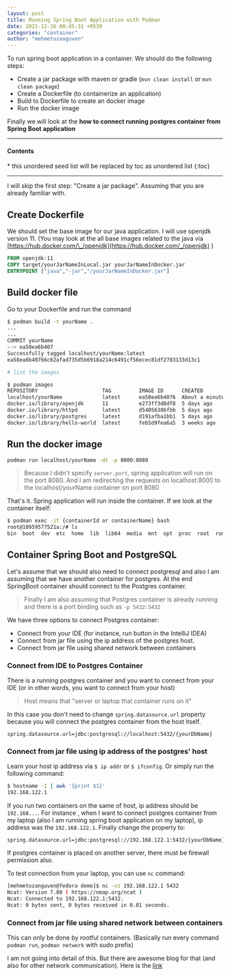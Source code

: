 ```yaml
---
layout: post
title: Running Spring Boot Application with Podman
date: 2021-12-16 00:45:31 +0530
categories: "container"
author: "mehmetozanguven"
---
```


To run spring boot application in a container. We should do the following steps:

- Create a jar package with maven or gradle (`mvn clean install` or `mvn clean package`)
- Create a Dockerfile (to containerize an application)
- Build to Dockerfile to create an docker image
- Run the docker image

Finally we will look at the **how to connect running postgres container from Spring Boot application**

<nav class="custom-table-of-contents">
<hr class="horizontal-line">
  <h4 class="table-of-contents-title">Contents</h4>
  * this unordered seed list will be replaced by toc as unordered list
  {:toc}
 <hr class="horizontal-line">
</nav>

I will skip the first step: "Create a jar package". Assuming that you are already familiar with.

## Create Dockerfile

We should set the base image for our java application. I will use openjdk version 11. (You may look at the all base images related to the java via [https://hub.docker.com/\_/openjdk](https://hub.docker.com/_/openjdk) )

```dockerfile
FROM openjdk:11
COPY target/yourJarNameInLocal.jar yourJarNameInDocker.jar
ENTRYPOINT ["java","-jar","/yourJarNameInDocker.jar"]
```

## Build docker file

Go to your Dockerfile and run the command

```bash
$ podman build -t yourName .
...
...
COMMIT yourName
--> ea58ea6b407
Successfully tagged localhost/yourName:latest
ea58ea6b40766c62afad735d5b6918a214c6491cf56ecec81df2783133d13c1

# list the images

$ podman images
REPOSITORY                     TAG         IMAGE ID      CREATED             SIZE
localhost/yourName             latest      ea58ea6b4076  About a minute ago  719 MB
docker.io/library/openjdk      11          e273ff3d8df8  5 days ago          671 MB
docker.io/library/httpd        latest      d54056386fbb  5 days ago          142 MB
docker.io/library/postgres     latest      d191afba1bb1  5 days ago          382 MB
docker.io/library/hello-world  latest      feb5d9fea6a5  3 weeks ago         19.9 kB
```

## Run the docker image

```bash
podman run localhost/yourName -dt -p 8000:8080
```

> Because I didn't specify `server.port`, spring application will run on the port 8080. And I am redirecting the requests on localhost:8000 to the localhost/yourName container on port 8080

That's it. Spring application will run inside the container. If we look at the container itself:

```bash
$ podman exec -it {containerId or containerName} bash
root@10959577521a:/# ls
bin  boot  dev	etc  home  lib	lib64  media  mnt  opt	proc  root  run  sbin  srv  sys  tmp  usr  var	yourJarNameInDocker.jar
```

## Container Spring Boot and PostgreSQL

Let's assume that we should also need to connect postgresql and also I am assuming that we have another container for postgres. At the end SpringBoot container should connect to the Postgres container.

> Finally I am also assuming that Postgres container is already running and there is a port binding such as `-p 5432:5432`

We have three options to connect Postgres container:

- Connect from your IDE (for instance, run button in the IntelliJ IDEA)
- Connect from jar file using the ip address of the postgres host.
- Connect from jar file using shared network between containers

### Connect from IDE to Postgres Container

There is a running postgres container and you want to connect from your IDE (or in other words, you want to connect from your host)

> Host means that "server or laptop that container runs on it"

In this case you don't need to change `spring.datasource.url` property because you will connect the postgres container from the host itself.

```properties
spring.datasource.url=jdbc:postgresql://localhost:5432/{yourDbName}
```

### Connect from jar file using ip address of the postgres' host

Learn your host ip address via `$ ip addr` or `$ ifconfig`. Or simply run the following command:

```bash
$ hostname -I | awk '{print $1}'
192.168.122.1
```

If you run two containers on the same of host, ip address should be `192.168...`. For instance , when I want to connect postgres container from my laptop (also I am running spring boot application on my laptop), ip address was the `192.168.122.1`. Finally change the property to:

```properties
spring.datasource.url=jdbc:postgresql://192.168.122.1:5432/{yourDbName}
```

If postgres container is placed on another server, there must be firewall permission also.

To test connection from your laptop, you can use `nc` command:

```bash
[mehmetozanguven@fedora demo]$ nc -vz 192.168.122.1 5432
Ncat: Version 7.80 ( https://nmap.org/ncat )
Ncat: Connected to 192.168.122.1:5432.
Ncat: 0 bytes sent, 0 bytes received in 0.01 seconds.
```

### Connect from jar file using shared network between containers

This can only be done by rootful containers. (Basically run every command `podman run`, `podman network` with sudo prefix)

I am not going into detail of this. But there are awesome blog for that (and also for other network communication). Here is the [link](https://www.redhat.com/sysadmin/container-networking-podman)
